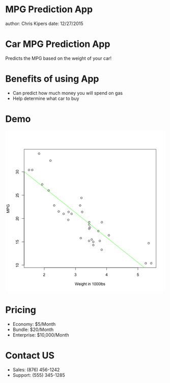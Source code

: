 MPG Prediction App
========================================================
author: Chris Kipers
date: 12/27/2015

Car MPG Prediction App
========================================================

Predicts the MPG based on the weight of your car!

Benefits of using App
========================================================

- Can predict how much money you will spend on gas
- Help determine what car to buy

Demo
========================================================

![plot of chunk unnamed-chunk-1](presentation-figure/unnamed-chunk-1-1.png) 

Pricing
========================================================
- Economy: $5/Month
- Bundle: $20/Month
- Enterprise: $10,000/Month

Contact US
========================================================
- Sales: (876) 456-1242
- Support: (555) 345-1285

